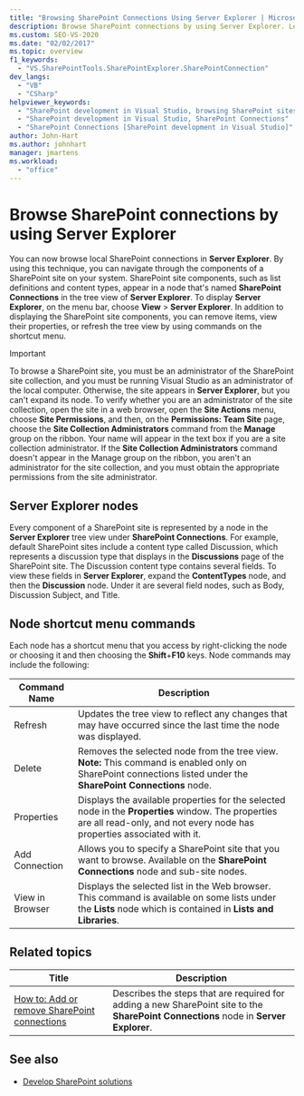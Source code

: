 ```yaml
---
title: "Browsing SharePoint Connections Using Server Explorer | Microsoft Docs"
description: Browse SharePoint connections by using Server Explorer. Learn about Server Explorer nodes and node shortcut menu commands.
ms.custom: SEO-VS-2020
ms.date: "02/02/2017"
ms.topic: overview
f1_keywords:
  - "VS.SharePointTools.SharePointExplorer.SharePointConnection"
dev_langs:
  - "VB"
  - "CSharp"
helpviewer_keywords:
  - "SharePoint development in Visual Studio, browsing SharePoint sites"
  - "SharePoint development in Visual Studio, SharePoint Connections"
  - "SharePoint Connections [SharePoint development in Visual Studio]"
author: John-Hart
ms.author: johnhart
manager: jmartens
ms.workload:
  - "office"
---
```

# Browse SharePoint connections by using Server Explorer
  You can now browse local SharePoint connections in **Server Explorer**. By using this technique, you can navigate through the components of a SharePoint site on your system. SharePoint site components, such as list definitions and content types, appear in a node that's named **SharePoint Connections** in the tree view of **Server Explorer**. To display **Server Explorer**, on the menu bar, choose **View** > **Server Explorer**. In addition to displaying the SharePoint site components, you can remove items, view their properties, or refresh the tree view by using commands on the shortcut menu.

> [!IMPORTANT]
> To browse a SharePoint site, you must be an administrator of the SharePoint site collection, and you must be running Visual Studio as an administrator of the local computer. Otherwise, the site appears in **Server Explorer**, but you can't expand its node. To verify whether you are an administrator of the site collection, open the site in a web browser, open the **Site Actions** menu, choose **Site Permissions**, and then, on the **Permissions: Team Site** page, choose the **Site Collection Administrators** command from the **Manage** group on the ribbon. Your name will appear in the text box if you are a site collection administrator. If the **Site Collection Administrators** command doesn't appear in the Manage group on the ribbon, you aren't an administrator for the site collection, and you must obtain the appropriate permissions from the site administrator.

## Server Explorer nodes
 Every component of a SharePoint site is represented by a node in the **Server Explorer** tree view under **SharePoint Connections**. For example, default SharePoint sites include a content type called Discussion, which represents a discussion type that displays in the **Discussions** page of the SharePoint site. The Discussion content type contains several fields. To view these fields in **Server Explorer**, expand the **ContentTypes** node, and then the **Discussion** node. Under it are several field nodes, such as Body, Discussion Subject, and Title.

## Node shortcut menu commands
 Each node has a shortcut menu that you access by right-clicking the node or choosing it and then choosing the **Shift**+**F10** keys. Node commands may include the following:

|Command Name|Description|
|------------------|-----------------|
|Refresh|Updates the tree view to reflect any changes that may have occurred since the last time the node was displayed.|
|Delete|Removes the selected node from the tree view. **Note:**  This command is enabled only on SharePoint connections listed under the **SharePoint Connections** node.|
|Properties|Displays the available properties for the selected node in the **Properties** window. The properties are all read-only, and not every node has properties associated with it.|
|Add Connection|Allows you to specify a SharePoint site that you want to browse. Available on the **SharePoint Connections** node and sub-site nodes.|
|View in Browser|Displays the selected list in the Web browser. This command is available on some lists under the **Lists** node which is contained in **Lists and Libraries**.|

## Related topics

|Title|Description|
|-----------|-----------------|
|[How to: Add or remove SharePoint connections](../sharepoint/how-to-add-or-remove-sharepoint-connections.md)|Describes the steps that are required for adding a new SharePoint site to the **SharePoint Connections** node in **Server Explorer**.|

## See also
- [Develop SharePoint solutions](../sharepoint/developing-sharepoint-solutions.md)
